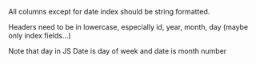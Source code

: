 All columns except for date index should be string formatted.

Headers need to be in lowercase, especially id, year, month, day (maybe only index fields...)

Note that day in JS Date is day of week and date is month number